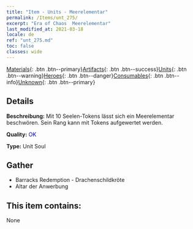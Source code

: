 ```yaml
---
title: "Item - Units - Meerelementar"
permalink: /Items/unt_275/
excerpt: "Era of Chaos  Meerelementar"
last_modified_at: 2021-03-18
locale: de
ref: "unt_275.md"
toc: false
classes: wide
---
```

 [Materials](/de/Items/){: .btn .btn--primary}[Artifacts](/de/Items/Artifacts/){: .btn .btn--success}[Units](/de/Items/Units/){: .btn .btn--warning}[Heroes](/de/Items/Heroes/){: .btn .btn--danger}[Consumables](/de/Items/Consumables/){: .btn .btn--info}[Unknown](/de/Items/Unknown/){: .btn .btn--primary}

## Details
 **Beschreibung:** Mit 10 Seelen-Tokens lässt sich ein Meerelementar beschwören. Sein Rang kann mit Tokens aufgewertet werden.

 **Quality:** <span style="color: #0000CD">OK</span>

 **Type:** Unit Soul

## Gather

*    Barracks Redemption - Drachenschildkröte 
*    Altar der Anwerbung 

## This item contains:

  None


